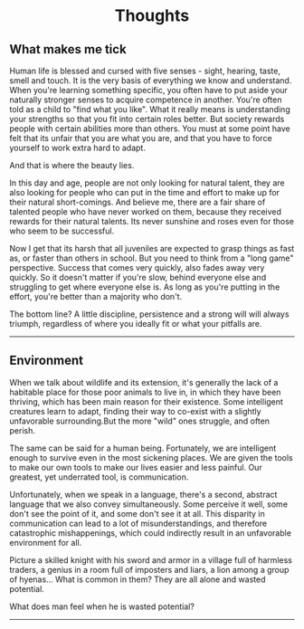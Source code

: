 <center><h1>Thoughts</h1></center>

## What makes me tick
Human life is blessed and cursed with five senses - sight, hearing, taste, smell and touch. It is the very basis of everything we know and understand.
When you're learning something specific, you often have to put aside your naturally stronger senses to acquire competence in another.
You're often told as a child to "find what you like". What it really means is understanding your strengths so that you fit into certain roles better. 
But society rewards people with certain abilities more than others. You must at some point have felt that its unfair that you are what you are, and that you have to force yourself to work extra hard to adapt.

And that is where the beauty lies. 

In this day and age, people are not only looking for natural talent, they are also looking for people who can put in the time and effort to make up for their natural short-comings. And believe me, there are a fair share of talented people who have never worked on them, because they received rewards for their natural talents. Its never sunshine and roses even for those who seem to be successful.

Now I get that its harsh that all juveniles are expected to grasp things as fast as, or faster than others in school. But you need to think from a "long game" perspective. Success that comes very quickly, also fades away very quickly.
So it doesn't matter if you're slow, behind everyone else and struggling to get where everyone else is. As long as you're putting in the effort, you're better than a majority who don't.

The bottom line? A little discipline, persistence and a strong will will always triumph, regardless of where you ideally fit or what your pitfalls are.

---

## Environment

When we talk about wildlife and its extension, it's generally the lack of a habitable place for those poor animals to live in, in which they have been thriving, which has been main reason for their existence. Some intelligent creatures learn to adapt, finding their way to co-exist with a slightly unfavorable surrounding.But the more "wild" ones struggle, and often perish.

The same can be said for a human being. Fortunately, we are intelligent enough to survive even in the most sickening places. We are given the tools to make our own tools to make our lives easier and less painful. Our greatest, yet underrated tool, is communication. 

Unfortunately, when we speak in a language, there's a second, abstract language that we also convey simultaneously. Some perceive it well, some don't see the point of it, and some don't see it at all. This disparity in communication can lead to a lot of misunderstandings, and therefore catastrophic mishappenings, which could indirectly result in an unfavorable environment for all.

Picture a skilled knight with his sword and armor in a village full of harmless traders, a genius in a room full of imposters and liars, a lion among a group of hyenas... What is common in them? They are all alone and wasted potential.

What does man feel when he is wasted potential?

---